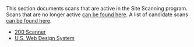 This section documents scans that are active in the Site Scanning program.  Scans that are no longer active [can be found here](https://github.com/18F/site-scanning/tree/master/docs/scanners/inactive).  A list of candidate scans [can be found here](https://github.com/18F/site-scanning/blob/master/docs/candidate-scans.md).  

* [200 Scanner](https://github.com/18F/site-scanning/blob/master/docs/scanners/200.md)
* [U.S. Web Design System](https://github.com/18F/site-scanning/blob/master/docs/scanners/uswds.md)
